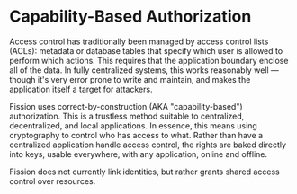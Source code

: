 # Capability-Based Authorization

Access control has traditionally been managed by access control lists \(ACLs\): metadata or database tables that specify which user is allowed to perform which actions. This requires that the application boundary enclose all of the data. In fully centralized systems, this works reasonably well — though it's very error prone to write and maintain, and makes the application itself a target for attackers.

Fission uses correct-by-construction \(AKA "capability-based"\) authorization. This is a trustless method suitable to centralized, decentralized, and local applications. In essence, this means using cryptography to control who has access to what. Rather than have a centralized application handle access control, the rights are baked directly into keys, usable everywhere, with any application, online and offline.

Fission does not currently link identities, but rather grants shared access control over resources.



